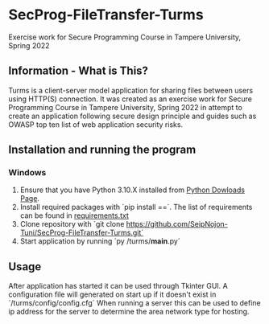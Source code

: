 # SecProg-FileTransfer-Turms
Exercise work for Secure Programming Course in Tampere University, Spring 2022

## Information - What is This?
Turms is a client-server model application for sharing files between users using HTTP(S) connection. It was created as an exercise work for 
Secure Programming Course in Tampere University, Spring 2022 in attempt to create an application following secure design principle and guides such
as OWASP top ten list of web application security risks.

## Installation and running the program
### **Windows** 
1. Ensure that you have Python 3.10.X installed from [Python Dowloads Page](https://www.python.org/downloads/).
2. Install required packages with 
´pip install <PACKAGE>==<VERSION>´.
The list of requirements can be found in [requirements.txt](https://github.com/SeipNojon-Tuni/SecProg-FileTransfer-Turms/requirements.txt)
3. Clone repository with
´git clone https://github.com/SeipNojon-Tuni/SecProg-FileTransfer-Turms.git´
4. Start application by running
´py <Path to project root>/turms/__main__.py´

## Usage
After application has started it can be used through Tkinter GUI. A configuration file will generated on start up if it doesn't exist in
´<Path to project root>/turms/config/config.cfg´
When running a server this can be used to define ip address for the server to determine the area network type for hosting.

